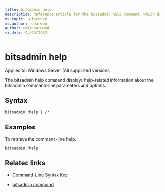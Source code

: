 ```yaml
---
title: bitsadmin help
description: Reference article for the bitsadmin help command, which displays the command-line usage.
ms.topic: reference
ms.author: roharwoo
author: robinharwood
ms.date: 01/06/2023
---
```


# bitsadmin help

Applies to: Windows Server (All supported versions)

The bitsadmin help command displays help-related information about the bitsadmin command-line parameters and options.

## Syntax

```
bitsadmin /help | /?
```

## Examples

To retrieve the command-line help.

```
bitsadmin /help
```

## Related links

- [Command-Line Syntax Key](command-line-syntax-key.md)

- [bitsadmin command](bitsadmin.md)
